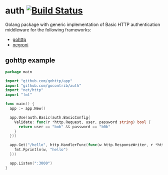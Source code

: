 # auth [![Build Status](https://drone.io/github.com/gocontrib/auth/status.png)](https://drone.io/github.com/gocontrib/auth/latest)

Golang package with generic implementation of Basic HTTP authentication middleware for the following frameworks:

* [gohttp](https://github.com/gohttp/app)
* [negroni](https://github.com/codegangsta/negroni)

## gohttp example

```go
package main

import "github.com/gohttp/app"
import "github.com/gocontrib/auth"
import "net/http"
import "fmt"

func main() {
  app := app.New()

  app.Use(auth.Basic(auth.BasicConfig{
    Validate: func(r *http.Request, user, password string) bool {
      return user == "bob" && password == "b0b"
    }
  }))

  app.Get("/hello", http.HandlerFunc(func(w http.ResponseWriter, r *http.Request) {
    fmt.Fprintln(w, "hello")
  }))

  app.Listen(":3000")
}
```
